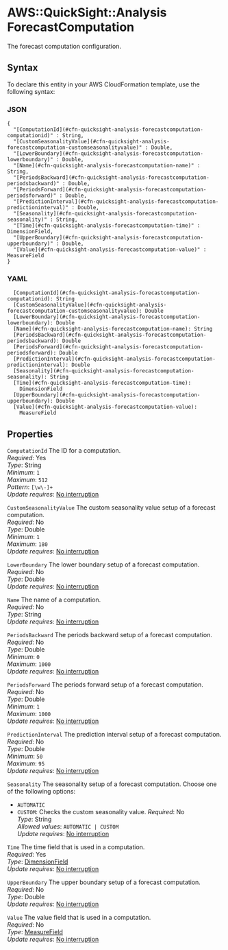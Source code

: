 # AWS::QuickSight::Analysis ForecastComputation<a name="aws-properties-quicksight-analysis-forecastcomputation"></a>

The forecast computation configuration\.

## Syntax<a name="aws-properties-quicksight-analysis-forecastcomputation-syntax"></a>

To declare this entity in your AWS CloudFormation template, use the following syntax:

### JSON<a name="aws-properties-quicksight-analysis-forecastcomputation-syntax.json"></a>

```
{
  "[ComputationId](#cfn-quicksight-analysis-forecastcomputation-computationid)" : String,
  "[CustomSeasonalityValue](#cfn-quicksight-analysis-forecastcomputation-customseasonalityvalue)" : Double,
  "[LowerBoundary](#cfn-quicksight-analysis-forecastcomputation-lowerboundary)" : Double,
  "[Name](#cfn-quicksight-analysis-forecastcomputation-name)" : String,
  "[PeriodsBackward](#cfn-quicksight-analysis-forecastcomputation-periodsbackward)" : Double,
  "[PeriodsForward](#cfn-quicksight-analysis-forecastcomputation-periodsforward)" : Double,
  "[PredictionInterval](#cfn-quicksight-analysis-forecastcomputation-predictioninterval)" : Double,
  "[Seasonality](#cfn-quicksight-analysis-forecastcomputation-seasonality)" : String,
  "[Time](#cfn-quicksight-analysis-forecastcomputation-time)" : DimensionField,
  "[UpperBoundary](#cfn-quicksight-analysis-forecastcomputation-upperboundary)" : Double,
  "[Value](#cfn-quicksight-analysis-forecastcomputation-value)" : MeasureField
}
```

### YAML<a name="aws-properties-quicksight-analysis-forecastcomputation-syntax.yaml"></a>

```
  [ComputationId](#cfn-quicksight-analysis-forecastcomputation-computationid): String
  [CustomSeasonalityValue](#cfn-quicksight-analysis-forecastcomputation-customseasonalityvalue): Double
  [LowerBoundary](#cfn-quicksight-analysis-forecastcomputation-lowerboundary): Double
  [Name](#cfn-quicksight-analysis-forecastcomputation-name): String
  [PeriodsBackward](#cfn-quicksight-analysis-forecastcomputation-periodsbackward): Double
  [PeriodsForward](#cfn-quicksight-analysis-forecastcomputation-periodsforward): Double
  [PredictionInterval](#cfn-quicksight-analysis-forecastcomputation-predictioninterval): Double
  [Seasonality](#cfn-quicksight-analysis-forecastcomputation-seasonality): String
  [Time](#cfn-quicksight-analysis-forecastcomputation-time):
    DimensionField
  [UpperBoundary](#cfn-quicksight-analysis-forecastcomputation-upperboundary): Double
  [Value](#cfn-quicksight-analysis-forecastcomputation-value):
    MeasureField
```

## Properties<a name="aws-properties-quicksight-analysis-forecastcomputation-properties"></a>

`ComputationId` <a name="cfn-quicksight-analysis-forecastcomputation-computationid"></a>
The ID for a computation\.  
_Required_: Yes  
_Type_: String  
_Minimum_: `1`  
_Maximum_: `512`  
_Pattern_: `[\w\-]+`  
_Update requires_: [No interruption](https://docs.aws.amazon.com/AWSCloudFormation/latest/UserGuide/using-cfn-updating-stacks-update-behaviors.html#update-no-interrupt)

`CustomSeasonalityValue` <a name="cfn-quicksight-analysis-forecastcomputation-customseasonalityvalue"></a>
The custom seasonality value setup of a forecast computation\.  
_Required_: No  
_Type_: Double  
_Minimum_: `1`  
_Maximum_: `180`  
_Update requires_: [No interruption](https://docs.aws.amazon.com/AWSCloudFormation/latest/UserGuide/using-cfn-updating-stacks-update-behaviors.html#update-no-interrupt)

`LowerBoundary` <a name="cfn-quicksight-analysis-forecastcomputation-lowerboundary"></a>
The lower boundary setup of a forecast computation\.  
_Required_: No  
_Type_: Double  
_Update requires_: [No interruption](https://docs.aws.amazon.com/AWSCloudFormation/latest/UserGuide/using-cfn-updating-stacks-update-behaviors.html#update-no-interrupt)

`Name` <a name="cfn-quicksight-analysis-forecastcomputation-name"></a>
The name of a computation\.  
_Required_: No  
_Type_: String  
_Update requires_: [No interruption](https://docs.aws.amazon.com/AWSCloudFormation/latest/UserGuide/using-cfn-updating-stacks-update-behaviors.html#update-no-interrupt)

`PeriodsBackward` <a name="cfn-quicksight-analysis-forecastcomputation-periodsbackward"></a>
The periods backward setup of a forecast computation\.  
_Required_: No  
_Type_: Double  
_Minimum_: `0`  
_Maximum_: `1000`  
_Update requires_: [No interruption](https://docs.aws.amazon.com/AWSCloudFormation/latest/UserGuide/using-cfn-updating-stacks-update-behaviors.html#update-no-interrupt)

`PeriodsForward` <a name="cfn-quicksight-analysis-forecastcomputation-periodsforward"></a>
The periods forward setup of a forecast computation\.  
_Required_: No  
_Type_: Double  
_Minimum_: `1`  
_Maximum_: `1000`  
_Update requires_: [No interruption](https://docs.aws.amazon.com/AWSCloudFormation/latest/UserGuide/using-cfn-updating-stacks-update-behaviors.html#update-no-interrupt)

`PredictionInterval` <a name="cfn-quicksight-analysis-forecastcomputation-predictioninterval"></a>
The prediction interval setup of a forecast computation\.  
_Required_: No  
_Type_: Double  
_Minimum_: `50`  
_Maximum_: `95`  
_Update requires_: [No interruption](https://docs.aws.amazon.com/AWSCloudFormation/latest/UserGuide/using-cfn-updating-stacks-update-behaviors.html#update-no-interrupt)

`Seasonality` <a name="cfn-quicksight-analysis-forecastcomputation-seasonality"></a>
The seasonality setup of a forecast computation\. Choose one of the following options:

- `AUTOMATIC`
- `CUSTOM`: Checks the custom seasonality value\.
  _Required_: No  
  _Type_: String  
  _Allowed values_: `AUTOMATIC | CUSTOM`  
  _Update requires_: [No interruption](https://docs.aws.amazon.com/AWSCloudFormation/latest/UserGuide/using-cfn-updating-stacks-update-behaviors.html#update-no-interrupt)

`Time` <a name="cfn-quicksight-analysis-forecastcomputation-time"></a>
The time field that is used in a computation\.  
_Required_: Yes  
_Type_: [DimensionField](aws-properties-quicksight-analysis-dimensionfield.md)  
_Update requires_: [No interruption](https://docs.aws.amazon.com/AWSCloudFormation/latest/UserGuide/using-cfn-updating-stacks-update-behaviors.html#update-no-interrupt)

`UpperBoundary` <a name="cfn-quicksight-analysis-forecastcomputation-upperboundary"></a>
The upper boundary setup of a forecast computation\.  
_Required_: No  
_Type_: Double  
_Update requires_: [No interruption](https://docs.aws.amazon.com/AWSCloudFormation/latest/UserGuide/using-cfn-updating-stacks-update-behaviors.html#update-no-interrupt)

`Value` <a name="cfn-quicksight-analysis-forecastcomputation-value"></a>
The value field that is used in a computation\.  
_Required_: No  
_Type_: [MeasureField](aws-properties-quicksight-analysis-measurefield.md)  
_Update requires_: [No interruption](https://docs.aws.amazon.com/AWSCloudFormation/latest/UserGuide/using-cfn-updating-stacks-update-behaviors.html#update-no-interrupt)
